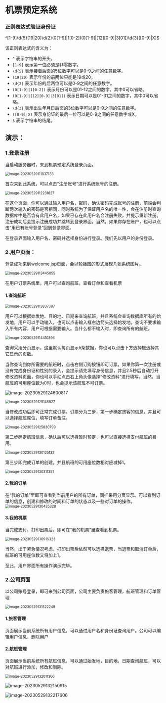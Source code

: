 # 机票预定系统

### 正则表达式验证身份证

^[1-9]\d{5}(19|20)\d{2}(0[1-9]|1[0-2])(0[1-9]|[12][0-9]|3[01])\d{3}([0-9]|X)$



该正则表达式的含义为：

- `^` 表示字符串的开头。
- `[1-9]` 表示第一位必须是非零数字。
- `\d{5}` 表示接着后面的5位数字可以是0-9之间的任意数字。
- `(19|20)` 表示年份的前两位只能是19或20。
- `\d{2}` 表示年份的后两位可以是0-9之间的任意数字。
- `(0[1-9]|1[0-2])` 表示月份可以是01-12之间的数字，其中0可以省略。
- `(0[1-9]|[12][0-9]|3[01])` 表示日期可以是01-31之间的数字，其中0可以省略。
- `\d{3}` 表示出生年月日后面的3位数字可以是0-9之间的任意数字。
- `([0-9]|X)` 表示身份证的最后一位可以是0-9之间的任意数字或X。
- `$` 表示字符串的结尾。

## 演示：

### 1.登录注册

当启动服务器时，来到机票预定系统登录页面。

<img src="./README-image/image-20230529111837133.png" alt="image-20230529111837133" style="zoom:80%;" />

首次来到此系统，可以点击“注册账号”进行系统账号的注册。

<img src="README-image/image-20230529112231627.png" alt="image-20230529112231627" style="zoom:80%;" />

在这个页面，你可以通过输入用户名，密码，确认密码完成账号的注册，前端会判断两次输入的密码是否相同，同时系统为了保证用户名的唯一性，会在注册时查询数据库中是否含有此用户名，如果已存在此用户名会注册失败，并提示重新注册。注册成功后会提示注册成功并跳转到登录界面。当然，如果你存在账户，也可以点击“用已有账号登录”回到登录界面。

在登录界面输入用户名、密码并选择身份进行登录。我们先以用户的身份登录。

### 2.用户页面：

登录成功来到welcome.jsp页面，会以轮播图的形式展现几张系统图片。

<img src="README-image/image-20230529113445055.png" alt="image-20230529113445055" style="zoom:80%;" />

在用户订票系统里，用户可以查询航班，查看订单和查看机票

#### 1.查询航班

<img src="README-image/image-20230529113837387.png" alt="image-20230529113837387" style="zoom:80%;" />

用户可以根据始发地、目的地、日期来查询航班，并且系统会查询数据库所有的始发地，用户可以手动输入，也可以点击输入框右边箭头选择始发地。查询不要求输入所有内容，用户可根据需要输入。当什么都不输入时，即查询所有的航班。

<img src="README-image/image-20230529114410396.png" alt="image-20230529114410396" style="zoom:80%;" />

查询采用分页显示，这里默认每页显示5条数据，你也可以点击下方选择框选择其它显示的页数。

当你查询到你所需要的航班时，点击右侧订购按钮即可订票，如果你第一次注册或没有完成身份证和性别的录入，会提示请先填写身份信息，并且2.5秒后自动打开修改资料页面，你也可以手动点击右上角头像选择“修改资料”进行填写。当然，当航班的可用座位数为0时，也会提示该航班不可订票。

![image-20230529124600817](README-image/image-20230529124600817.png)

<img src="README-image/image-20230529125146827.png" alt="image-20230529125146827" style="zoom:80%;" />

当修改成功后即可正常完成订票。订票分为三步，第一步确定旅客的信息，并且可以选择航班席位，填写订单备注。

<img src="README-image/image-20230529125830799.png" alt="image-20230529125830799" style="zoom:80%;" />

第二步确定航班信息，确认后可以选择暂时预定，也可以直接选择支付航班的费用。

<img src="README-image/image-20230529130125132.png" alt="image-20230529130125132" style="zoom:80%;" />

第三步即完成订单的创建。并且航班的可用座位数相对应减掉1。

<img src="README-image/image-20230529130311351.png" alt="image-20230529130311351" style="zoom:80%;" />

#### 2.我的订单

在“我的订单”里即可查看到当前用户的所有订单，同样采用分页显示。可以看到订单的信息，创建和修改的时间和订单的状态以及一些对订单的操作。<img src="README-image/image-20230529130435328.png" alt="image-20230529130435328" style="zoom:80%;" />

#### 3.我的机票

当完成支付、打印出票后，即可在“我的机票”里查看到机票。

<img src="README-image/image-20230529130916323.png" alt="image-20230529130916323" style="zoom:80%;" />

当然，出于紧急情况考虑，打印出票后依然可以选择退票，当退票和取消订单后，航班的可用座位数又将加上1。

至此，用户界面所有操作演示完毕。

### 2.公司页面

以公司账号登录，即可来到公司页面，公司主要负责旅客管理，航班管理和订单管理

<img src="README-image/image-20230529131522249.png" alt="image-20230529131522249" style="zoom:80%;" />

#### 1.旅客管理

页面展示当前系统所有用户信息，可以通过用户名和身份证查询用户。公司可以编辑用户信息，删除用户

#### 2.航班管理

页面展示当前系统所有航班信息，可以通过始发地，目的地，日期查询航班，可以对航班进行添加，修改和删除。

<img src="README-image/image-20230529132011366.png" alt="image-20230529132011366" style="zoom:80%;" />

![image-20230529132150915](README-image/image-20230529132150915.png)

![image-20230529132217606](README-image/image-20230529132217606.png)